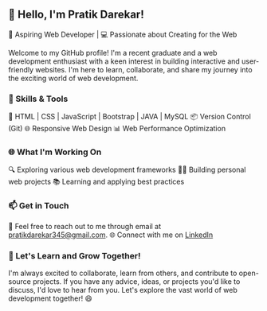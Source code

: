 ## 👋 Hello, I'm Pratik Darekar!

🌱 Aspiring Web Developer | 💻 Passionate about Creating for the Web

Welcome to my GitHub profile! I'm a recent graduate and a web development enthusiast with a keen interest in building interactive and user-friendly websites.
I'm here to learn, collaborate, and share my journey into the exciting world of web development.

### 🔧 Skills & Tools

🚀 HTML | CSS | JavaScript | Bootstrap | JAVA | MySQL
📦 Version Control (Git)
🌐 Responsive Web Design
📊 Web Performance Optimization


### 🌐 What I'm Working On

🔍 Exploring various web development frameworks
👩‍💻 Building personal web projects
📚 Learning and applying best practices


### 📫 Get in Touch

📧 Feel free to reach out to me through email at pratikdarekar345@gmail.com.
🌐 Connect with me on [LinkedIn](https://www.linkedin.com/in/pratik-darekar-92748a269/)

### 🌟 Let's Learn and Grow Together!

I'm always excited to collaborate, learn from others, and contribute to open-source projects. 
If you have any advice, ideas, or projects you'd like to discuss, I'd love to hear from you. 
Let's explore the vast world of web development together! 😄
